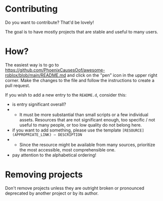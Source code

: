# Contributing 

Do you want to contribute? That'd be lovely!

The goal is to have mostly projects that are stable and useful to many users.

# How?

The easiest way is to go to https://github.com/PhoenixCausesOof/awesome-roblox/blob/main/README.md and click on the "pen" icon in the upper right corner. Make the changes to the file and follow the instructions to create a pull request.

If you wish to add a new entry to the `README.d`, consider this:

* is entry significant overall?
* * It must be more substantial than small scripts or a few individual assets. Resources that are not significant enough, too specific / not useful to many people, or too low quality do not belong here.
* if you want to add something, please use the template `[RESOURCE](APPROPRIATE_LINK) — DESCRIPTION`
* * Since the resource might be available from many sources, prioritize the most accessible, most comprehensible one.
* pay attention to the alphabetical ordering!

# Removing projects

Don't remove projects unless they are outright broken or pronounced deprecated by another project or by its author.